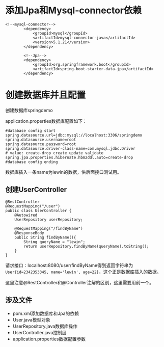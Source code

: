 # 添加Jpa和Mysql-connector依赖

```
<!--mysql-connector-->
		<dependency>
			<groupId>mysql</groupId>
			<artifactId>mysql-connector-java</artifactId>
			<version>5.1.21</version>
		</dependency>

		<!--Jpa-->
		<dependency>
			<groupId>org.springframework.boot</groupId>
			<artifactId>spring-boot-starter-data-jpa</artifactId>
		</dependency>
```

# 创建数据库并且配置

创建数据库springdemo

application.properties数据库配置如下：

```
#database config start
spring.datasource.url=jdbc:mysql://localhost:3306/springdemo
spring.datasource.username=root
spring.datasource.password=root
spring.datasource.driver-class-name=com.mysql.jdbc.Driver
# value: create-drop create update validate
spring.jpa.properties.hibernate.hbm2ddl.auto=create-drop
#database config ending

```

数据库插入一条name为lewin的数据，供后面接口测试用。

## 创建UserController

```
@RestController
@RequestMapping("/user")
public class UserController {
    @Autowired
    UserRepository userRepository;

    @RequestMapping("/findByName")
    @ResponseBody
    public String findByName(){
        String queryName = "lewin";
        return userRepository.findByName(queryName).toString();
    }
}
```

请求接口：localhost:8080/user/findByName得到返回字符串为`User{id=2342353345, name='lewin', age=22}`，这个正是数据库插入的数据。

这里注意@RestController和@Controller注解的区别，这里需要用前一个。



## 涉及文件

- pom.xml添加数据库和Jpa的依赖
- User.java模型对象
- UserRepository.java数据库操作
- UserController.java控制层
- application.properties数据配置参数
